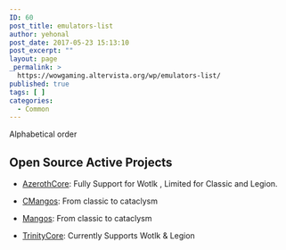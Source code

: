 ```yaml
---
ID: 60
post_title: emulators-list
author: yehonal
post_date: 2017-05-23 15:13:10
post_excerpt: ""
layout: page
_permalink: >
  https://wowgaming.altervista.org/wp/emulators-list/
published: true
tags: [ ]
categories:
  - Common
---
```

Alphabetical order

## Open Source Active Projects

* [AzerothCore](http://www.azerothcore.org): Fully Support for Wotlk , Limited for Classic and Legion.

* [CMangos](https://github.com/cmangos): From classic to cataclysm

* [Mangos](https://www.getmangos.eu/): From classic to cataclysm

* [TrinityCore](https://www.trinitycore.org): Currently Supports Wotlk & Legion
